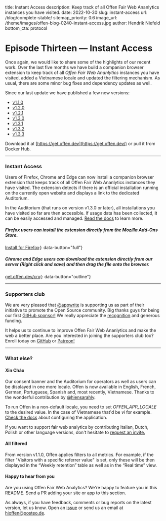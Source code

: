 title: Instant Access
description: Keep track of all Offen Fair Web Ananlytics instances you have visited.
date: 2022-10-30
slug: instant-access
url: /blog/complete-stable/
sitemap_priority: 0.6
image_url: /theme/images/offen-blog-0240-instant-access.jpg
author: Hendrik Niefeld
bottom_cta: protocol

# Episode Thirteen — Instant Access

Once again, we would like to share some of the highlights of our recent work. Over the last five months we have build a companion browser extension to keep track of all *Offen Fair Web Ananlytics* instances you have visited, added a Vietnamese locale and updated the filtering mechanism. As usual, there are some minor bug fixes and dependency updates as well.

Since our last update we have published a few new versions:

- [v1.1.0](https://github.com/offen/offen/releases/tag/v1.1.0)
- [v1.2.0](https://github.com/offen/offen/releases/tag/v1.2.0)
- [v1.2.1](https://github.com/offen/offen/releases/tag/v1.2.1)
- [v1.3.0](https://github.com/offen/offen/releases/tag/v1.3.0)
- [v1.3.1](https://github.com/offen/offen/releases/tag/v1.3.1)
- [v1.3.2](https://github.com/offen/offen/releases/tag/v1.3.2)
- [v1.3.3](https://github.com/offen/offen/releases/tag/v1.3.3)

Download it at [https://get.offen.dev](https://get.offen.dev/) or pull it from Docker Hub.

---

### Instant Access

Users of Firefox, Chrome and Edge can now install a companion browser extension that keeps track of all Offen Fair Web Ananlytics instances they have visited. The extension detects if there is an official installation running on the currently open website and displays a link to the dedicated Auditorium.

In the Auditorium (that runs on version v1.3.0 or later), all installations you have visited so far are then accessible. If usage data has been collected, it can be easily accessed and managed. [Read the docs](https://docs.offen.dev/using-offen/browser-extension/) to learn more.

##### Firefox users can install the extension directly from the Mozilla Add-Ons Store.
[Install for Firefox](https://addons.mozilla.org/en-US/firefox/addon/offen-instant-access/){: data-button="full"}

##### *Chrome and Edge* users can download the extension directly from our server (Right click and save) and then drag the file onto the browser.
[get.offen.dev/crx](https://get.offen.dev/crx){: data-button="outline"}

---

### Supporters club

We are very pleased that [@appwrite](https://twitter.com/appwrite) is supporting us as part of their initiative to promote the Open Source community. Big thanks guys for being our first [GitHub sponsor!](https://github.com/sponsors/offen)
We really appreciate the [recognition](https://dev.to/appwrite/appwrite-loves-open-source-why-i-chose-to-sponsor-offen-5efn) and generous funding.

It helps us to continue to improve Offen Fair Web Ananlytics and make the web a better place. Are you interested in joining the supporters club too? Enroll today on [GitHub](https://github.com/sponsors/offen) or [Patreon!](https://www.patreon.com/offen)

---

### What else?

#### Xin Chào

Our consent banner and the Auditorium for operators as well as users can be displayed in one more locale. Offen is now available in English, French, German, Portuguese, Spanish and, most recently, Vietnamese. Thanks to the wonderful contribution by [@hiensarahly](https://github.com/hiensarahly).

To run Offen in a non-default locale, you need to set *OFFEN_APP_LOCALE* to the desired value. In the case of Vietnamese that'd be *vi* for example. [Check the docs](https://docs.offen.dev/running-offen/configuring-the-application/#application) about configuring the application.

If you want to support fair web analytics by contributing Italian, Dutch, Polish or other language versions, don't hesitate to [request an invite.](mailto:hioffen@posteo.de)

#### All filtered

From version v1.1.0, Offen applies filters to all metrics. For example, if the filter "Visitors with a specific referrer value" is set, only these will be then displayed in the “Weekly retention” table as well as in the “Real time” view.

#### Happy to hear from you

Are you using Offen Fair Web Analytics? We're happy to feature you in this README. Send a PR adding your site or app to this section.

As always, if you have feedback, comments or bug reports on the latest version, let us know. Open an [issue](https://github.com/offen/offen/issues) or send us an email at [hioffen@posteo.de](mailto:hioffen@posteo.de).

